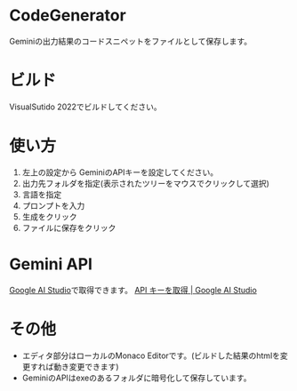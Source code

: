 # CodeGenerator

Geminiの出力結果のコードスニペットをファイルとして保存します。

# ビルド
VisualSutido 2022でビルドしてください。

# 使い方
1. 左上の設定から GeminiのAPIキーを設定してください。
2. 出力先フォルダを指定(表示されたツリーをマウスでクリックして選択)
3. 言語を指定
4. プロンプトを入力
5. 生成をクリック
6. ファイルに保存をクリック

# Gemini API
[Google AI Studio](https://ai.google.dev/aistudio?hl=ja)で取得できます。
[API キーを取得 | Google AI Studio](https://aistudio.google.com/app/apikey)

# その他
- エディタ部分はローカルのMonaco Editorです。(ビルドした結果のhtmlを変更すれば動き変更できます)
-  GeminiのAPIはexeのあるフォルダに暗号化して保存しています。

